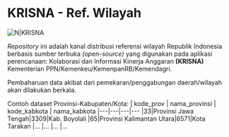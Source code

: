 # KRISNA - Ref. Wilayah

![N|KRISNA](https://app.dit.krisna.men/public/images/logo.png)

*Repository* ini adalah kanal distribusi referensi wilayah Republik Indonesia berbasis sumber terbuka *(open-source)* yang digunakan pada aplikasi perencanaan: Kolaborasi dan Informasi Kinerja Anggaran **(KRISNA)** Kementerian PPN/Kemenkeu/KemenpanRB/Kemendagri.

Pembaharuan data akibat dari pemekaran/penggabungan daerah/wilayah akan dilakukan berkala.

Contoh dataset Provinsi-Kabupaten/Kota:
| kode_prov | nama_provinsi | kode_kabkota | nama_kabkota 
|---|---|---|---
|33|Provinsi Jawa Tengah|3309|Kab. Boyolali
|65|Provinsi Kalimantan Utara|6571|Kota Tarakan
|... |... |... |...

